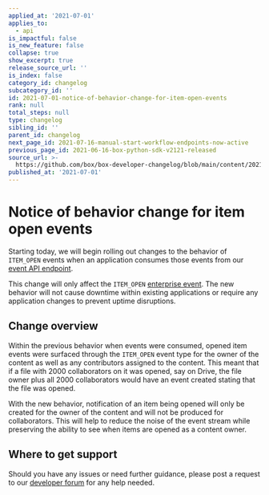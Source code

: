 ```yaml
---
applied_at: '2021-07-01'
applies_to:
  - api
is_impactful: false
is_new_feature: false
collapse: true
show_excerpt: true
release_source_url: ''
is_index: false
category_id: changelog
subcategory_id: ''
id: 2021-07-01-notice-of-behavior-change-for-item-open-events
rank: null
total_steps: null
type: changelog
sibling_id: ''
parent_id: changelog
next_page_id: 2021-07-16-manual-start-workflow-endpoints-now-active
previous_page_id: 2021-06-16-box-python-sdk-v2121-released
source_url: >-
  https://github.com/box/box-developer-changelog/blob/main/content/2021/07-01-notice-of-behavior-change-for-item-open-events.md
published_at: '2021-07-01'
---
```

# Notice of behavior change for item open events

Starting today, we will begin rolling out changes to the behavior
of `ITEM_OPEN` events when an application consumes those events from our
[event API endpoint][event-apis].

This change will only affect the `ITEM_OPEN` [enterprise event][user-events].
The new behavior will not cause downtime within existing applications or
require any application changes to prevent uptime disruptions.

## Change overview

Within the previous behavior when events were consumed, opened item events were
surfaced through the `ITEM_OPEN` event type for the owner of the content as
well as any contributors assigned to the content. This meant that if a file with
2000 collaborators on it was opened, say on Drive, the file owner plus all
2000 collaborators would have an event created stating that the file was opened.

With the new behavior, notification of an item being opened will only be created
for the owner of the content and will not be produced for collaborators. This
will help to reduce the noise of the event stream while preserving the ability
to see when items are opened as a content owner.

## Where to get support

Should you have any issues or need further guidance, please post a request to
our [developer forum][forum] for any help needed.

[event-apis]: https://developer.box.com/reference/get-events
[user-events]: g://events/for-enterprise
[forum]: https://support.box.com/hc/en-us/community/topics/360001932973-Platform-and-Developer-Forum
